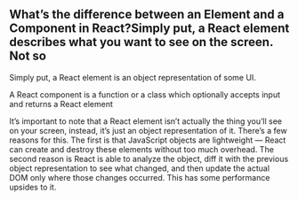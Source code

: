## What’s the difference between an Element and a Component in React?Simply put, a React element describes what you want to see on the screen. Not so

Simply put, a React element is an object representation of some UI.

A React component is a function or a class which optionally accepts input and returns a React element

It’s important to note that a React element isn’t actually the thing you’ll see on your screen, instead, it’s just an object representation of it. There’s a few reasons for this. The first is that JavaScript objects are lightweight — React can create and destroy these elements without too much overhead. The second reason is React is able to analyze the object, diff it with the previous object representation to see what changed, and then update the actual DOM only where those changes occurred. This has some performance upsides to it.